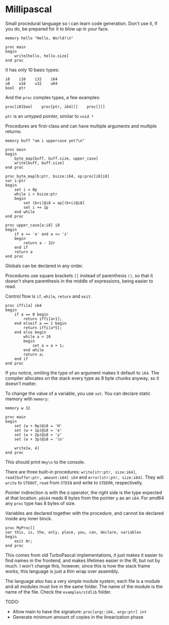 # Millipascal

Small procedural language so i can learn code generation.
Don't use it, if you do, be prepared for it to blow up in your face.

```
memory hello "Hello, World!\n"

proc main
begin
	write[hello, hello.size]
end proc
```

It has only 10 basic types:

```
i8    i16    i32    i64
u8    u16    u32    u64
bool  ptr
```

And the `proc` complex types, a few examples:

```
proc[i8]bool    proc[ptr, i64][]    proc[][]
```

`ptr` is an untyped pointer, similar to `void *`

Procedures are first-class and can have multiple arguments and multiple returns:

```
memory buff "am i uppercase yet?\n"

proc main
begin
	byte_map[buff, buff.size, upper_case]
	write[buff, buff.size]
end proc

proc byte_map[b:ptr, bsize:i64, op:proc[i8]i8]
var i:ptr
begin
	set i = 0p
	while i < bsize:ptr
	begin
		set (b+i)@i8 = op[(b+i)@i8]
		set i += 1p
	end while
end proc

proc upper_case[a:i8] i8
begin
	if a >= 'a' and a <= 'z'
	begin
		return a - 32r
	end if
	return a
end proc
```

Globals can be declared in any order.

Procedures use square brackets `[]` instead of parenthesis `()`, so that
it doesn't share parenthesis in the middle of expressions, being easier to read.

Control flow is `if`, `while`, `return` and `exit`.

```
proc iffi[a] i64
begin
	if a == 0 begin
		return iffi[a+1];
	end elseif a == 1 begin
		return iffi[a*5];
	end else begin
		while a < 10
		begin
			set a = a + 1;
		end while
		return a;
	end if
end proc
```

If you notice, omiting the type of an argument makes it default to `i64`.
The compiler allocates on the stack every type as 8 byte chunks
anyway, so it doesn't matter.

To change the value of a variable, you use `set`.
You can declare static memory with `memory`:

```
memory w 32

proc main
begin
	set (w + 0p)@i8 = 'H'
	set (w + 1p)@i8 = 'e'
	set (w + 2p)@i8 = 'y'
	set (w + 3p)@i8 = '\n'

	write[w, 4]
end proc
```

This should print `Hey\n` to the console.

There are three built-in procedures:
`write[str:ptr, size:i64]`, `read[buffer:ptr, amount:i64] i64` and
`error[str:ptr, size:i64]`.
They will `write` to `STDOUT`, `read` from `STDIN` and
write to `STDERR`, respectivelly.

Pointer indirection is with the `@` operator, the right side is the type
expected at that location. `p@i64` reads 8 bytes from the pointer `p` as an
`i64`. For amd64 any `proc` type has 8 bytes of size.

Variables are declared together with the procedure, and cannot be
declared inside any inner block.

```
proc MyProc[]
var this, is, the, only, place, you, can, declare, variables
begin
	exit 0r;
end proc
```

This comes from old TurboPascal implementations, it just makes it easier
to find names in the frontend, and makes lifetimes easier in the IR,
but not by much.
I won't change this, however, since this is how the stack frame
works, this language is just a thin wrap over assembly.

The language also has a very simple module system, each file is a module
and all modules must live in the same folder. The name of the module is the
name of the file. Check the `examples/stdlib` folder.

TODO:
 - Allow main to have the signature: `proc[argc:i64, argv:ptr] int`
 - Generate minimum amount of copies in the linearization phase
